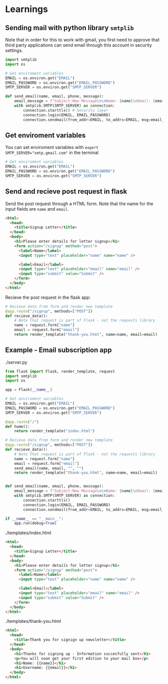 # Learnings

## Sending mail with python library `smtplib`

Note that in order for this to work with gmail, you first need to approve that third party applications can send email through this account in security settings.

```python
import smtplib
import os

# Get enviroment variables
EMAIL = os.environ.get("EMAIL")
EMAIL_PASSWORD = os.environ.get("EMAIL_PASSWORD")
SMTP_SERVER = os.environ.get("SMTP_SERVER")

def send_email(name, email, phone, message):
    email_message = f"Subject:New Message\n\nName: {name}\nEmail: {email}\nPhone: {phone}\nMessage:{message}"
    with smtplib.SMTP(SMTP_SERVER) as connection:
        connection.starttls() # Security layer
        connection.login(EMAIL, EMAIL_PASSWORD)
        connection.sendmail(from_addr=EMAIL, to_addrs=EMAIL, msg=email_message)
```

## Get enviroment variables

You can set enviroment variables with `export SMTP_SERVER="smtp.gmail.com"` in the terminal

```python
# Get enviroment variables
EMAIL = os.environ.get("EMAIL")
EMAIL_PASSWORD = os.environ.get("EMAIL_PASSWORD")
SMTP_SERVER = os.environ.get("SMTP_SERVER")
```

## Send and recieve post request in flask

Send the post request through a HTML form. Note that the name for the input fields are `name` and `email`.

```html
<html>
  <head>
    <title>Signup Letter</title>
  </head>
  <body>
    <h1>Please enter details for letter signup</h1>
    <form action="/signup" method="post">
      <label>Name</label>
      <input type="text" placeholder="name" name="name" />

      <label>Email</label>
      <input type="text" placeholder="email" name="email" />
      <input type="submit" value="Submit" />
    </form>
  </body>
</html>
```

Recieve the post request in the flask app:

```python
# Recieve data from form and render new template
@app.route("/signup", methods=["POST"])
def recieve_data():
    # Note that request is part of Flask - not the requests library
    name = request.form["name"]
    email = request.form["email"]
    return render_template("thank-you.html", name=name, email=email)
```

## Example - Email subscription app

./server.py

```python
from flask import Flask, render_template, request
import smtplib
import os

app = Flask(__name__)

# Get enviroment variables
EMAIL = os.environ.get("EMAIL")
EMAIL_PASSWORD = os.environ.get("EMAIL_PASSWORD")
SMTP_SERVER = os.environ.get("SMTP_SERVER")

@app.route("/")
def home():
    return render_template("index.html")

# Recieve data from form and render new template
@app.route("/signup", methods=["POST"])
def recieve_data():
    # Note that request is part of Flask - not the requests library
    name = request.form["name"]
    email = request.form["email"]
    send_email(name, email, "", "")
    return render_template("thank-you.html", name=name, email=email)


def send_email(name, email, phone, message):
    email_message = f"Subject:New Message\n\nName: {name}\nEmail: {email}\nPhone: {phone}\nMessage:{message}"
    with smtplib.SMTP(SMTP_SERVER) as connection:
        connection.starttls()
        connection.login(EMAIL, EMAIL_PASSWORD)
        connection.sendmail(from_addr=EMAIL, to_addrs=EMAIL, msg=email_message)

if __name__ == "__main__":
    app.run(debug=True)
```

./templates/index.html

```html
<html>
  <head>
    <title>Signup Letter</title>
  </head>
  <body>
    <h1>Please enter details for letter signup</h1>
    <form action="/signup" method="post">
      <label>Name</label>
      <input type="text" placeholder="name" name="name" />

      <label>Email</label>
      <input type="text" placeholder="email" name="email" />
      <input type="submit" value="Submit" />
    </form>
  </body>
</html>
```

./templates/thank-you.html

```html
<html>
  <head>
    <title>Thank you for signign up newsletter</title>
  </head>
  <body>
    <h1>Thanks for signing up - Information succesfully sent</h1>
    <p>You will soon get your first edition to your mail box</p>
    <h1>Name: {{name}}</h1>
    <h1>Username: {{email}}</h1>
  </body>
</html>
```
